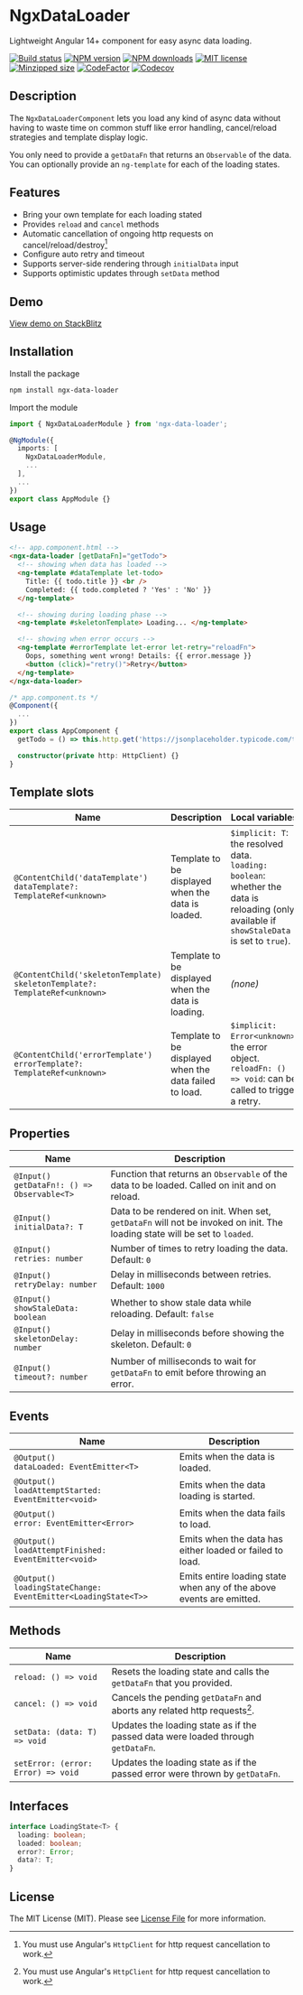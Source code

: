 # NgxDataLoader

Lightweight Angular 14+ component for easy async data loading.

[![Build status](https://img.shields.io/github/workflow/status/rensjaspers/ngx-data-loader/CI)](https://github.com/rensjaspers/ngx-data-loader/actions/workflows/main.yml)
[![NPM version](https://img.shields.io/npm/v/ngx-data-loader.svg)](https://www.npmjs.com/package/ngx-data-loader)
[![NPM downloads](https://img.shields.io/npm/dm/ngx-data-loader.svg)](https://www.npmjs.com/package/ngx-data-loader)
[![MIT license](https://img.shields.io/github/license/rensjaspers/ngx-data-loader)](https://github.com/rensjaspers/ngx-data-loader/blob/main/LICENSE)
[![Minzipped size](https://img.shields.io/bundlephobia/minzip/ngx-data-loader)](https://bundlephobia.com/result?p=ngx-data-loader)
[![CodeFactor](https://img.shields.io/codefactor/grade/github/rensjaspers/ngx-data-loader)](https://www.codefactor.io/repository/github/rensjaspers/ngx-data-loader)
[![Codecov](https://img.shields.io/codecov/c/github/rensjaspers/ngx-data-loader)](https://app.codecov.io/gh/rensjaspers/ngx-data-loader)

## Description

The `NgxDataLoaderComponent` lets you load any kind of async data without having to waste time on common stuff like error handling, cancel/reload strategies and template display logic.

You only need to provide a `getDataFn` that returns an `Observable` of the data. You can optionally provide an `ng-template` for each of the loading states.

## Features

- Bring your own template for each loading stated
- Provides `reload` and `cancel` methods
- Automatic cancellation of ongoing http requests on cancel/reload/destroy[^note]
- Configure auto retry and timeout
- Supports server-side rendering through `initialData` input
- Supports optimistic updates through `setData` method

## Demo

[View demo on StackBlitz](https://stackblitz.com/edit/ngx-data-loader-demo?file=src%2Fapp%2Fapp.component.html)

## Installation

Install the package

```bash
npm install ngx-data-loader
```

Import the module

```typescript
import { NgxDataLoaderModule } from 'ngx-data-loader';

@NgModule({
  imports: [
    NgxDataLoaderModule,
    ...
  ],
  ...
})
export class AppModule {}
```

## Usage

```html
<!-- app.component.html -->
<ngx-data-loader [getDataFn]="getTodo">
  <!-- showing when data has loaded -->
  <ng-template #dataTemplate let-todo>
    Title: {{ todo.title }} <br />
    Completed: {{ todo.completed ? 'Yes' : 'No' }}
  </ng-template>

  <!-- showing during loading phase -->
  <ng-template #skeletonTemplate> Loading... </ng-template>

  <!-- showing when error occurs -->
  <ng-template #errorTemplate let-error let-retry="reloadFn">
    Oops, something went wrong! Details: {{ error.message }}
    <button (click)="retry()">Retry</button>
  </ng-template>
</ngx-data-loader>
```

```typescript
/* app.component.ts */
@Component({
  ...
})
export class AppComponent {
  getTodo = () => this.http.get('https://jsonplaceholder.typicode.com/todos/1');

  constructor(private http: HttpClient) {}
}
```

## Template slots

| Name                                                                              | Description                                            | Local variables                                                                                                                                 |
| --------------------------------------------------------------------------------- | ------------------------------------------------------ | ----------------------------------------------------------------------------------------------------------------------------------------------- |
| `@ContentChild('dataTemplate')`<br />`dataTemplate?: TemplateRef<unknown>`        | Template to be displayed when the data is loaded.      | `$implicit: T`: the resolved data.<br />`loading: boolean`: whether the data is reloading (only available if `showStaleData` is set to `true`). |
| `@ContentChild('skeletonTemplate)`<br />`skeletonTemplate?: TemplateRef<unknown>` | Template to be displayed when the data is loading.     | _(none)_                                                                                                                                        |
| `@ContentChild('errorTemplate')`<br />`errorTemplate?: TemplateRef<unknown>`      | Template to be displayed when the data failed to load. | `$implicit: Error<unknown>`: the error object.<br />`reloadFn: () => void`: can be called to trigger a retry.                                   |

## Properties

| Name                                              | Description                                                                                                                |
| ------------------------------------------------- | -------------------------------------------------------------------------------------------------------------------------- |
| `@Input()`<br />`getDataFn!: () => Observable<T>` | Function that returns an `Observable` of the data to be loaded. Called on init and on reload.                              |
| `@Input()`<br />`initialData?: T`                 | Data to be rendered on init. When set, `getDataFn` will not be invoked on init. The loading state will be set to `loaded`. |
| `@Input()`<br />`retries: number`                 | Number of times to retry loading the data. Default: `0`                                                                    |
| `@Input()`<br />`retryDelay: number`              | Delay in milliseconds between retries. Default: `1000`                                                                     |
| `@Input()`<br />`showStaleData: boolean`          | Whether to show stale data while reloading. Default: `false`                                                               |
| `@Input()`<br />`skeletonDelay: number`           | Delay in milliseconds before showing the skeleton. Default: `0`                                                            |
| `@Input()`<br />`timeout?: number`                | Number of milliseconds to wait for `getDataFn` to emit before throwing an error.                                           |

## Events

| Name                                                                 | Description                                                          |
| -------------------------------------------------------------------- | -------------------------------------------------------------------- |
| `@Output()`<br />`dataLoaded: EventEmitter<T>`                       | Emits when the data is loaded.                                       |
| `@Output()`<br />`loadAttemptStarted: EventEmitter<void>`            | Emits when the data loading is started.                              |
| `@Output()`<br />`error: EventEmitter<Error>`                        | Emits when the data fails to load.                                   |
| `@Output()`<br />`loadAttemptFinished: EventEmitter<void>`           | Emits when the data has either loaded or failed to load.             |
| `@Output()`<br />`loadingStateChange: EventEmitter<LoadingState<T>>` | Emits entire loading state when any of the above events are emitted. |

## Methods

| Name                               | Description                                                                      |
| ---------------------------------- | -------------------------------------------------------------------------------- |
| `reload: () => void`               | Resets the loading state and calls the `getDataFn` that you provided.            |
| `cancel: () => void`               | Cancels the pending `getDataFn` and aborts any related http requests[^note].     |
| `setData: (data: T) => void`       | Updates the loading state as if the passed data were loaded through `getDataFn`. |
| `setError: (error: Error) => void` | Updates the loading state as if the passed error were thrown by `getDataFn`.     |

[^note]: You must use Angular's `HttpClient` for http request cancellation to work.

## Interfaces

```typescript
interface LoadingState<T> {
  loading: boolean;
  loaded: boolean;
  error?: Error;
  data?: T;
}
```

## License

The MIT License (MIT). Please see [License File](https://github.com/rensjaspers/ngx-data-loader/blob/main/LICENSE) for more information.
